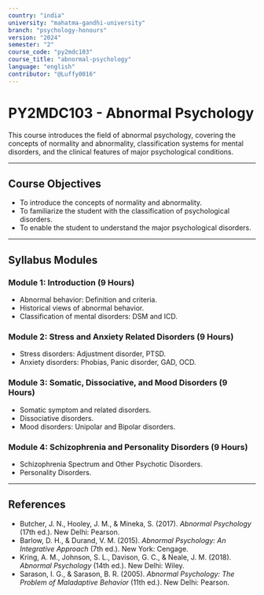 ```yaml
---
country: "india"
university: "mahatma-gandhi-university"
branch: "psychology-honours"
version: "2024"
semester: "2"
course_code: "py2mdc103"
course_title: "abnormal-psychology"
language: "english"
contributor: "@Luffy0016"
---
```

# PY2MDC103 - Abnormal Psychology

This course introduces the field of abnormal psychology, covering the concepts of normality and abnormality, classification systems for mental disorders, and the clinical features of major psychological conditions.

---
## Course Objectives

* To introduce the concepts of normality and abnormality.
* To familiarize the student with the classification of psychological disorders.
* To enable the student to understand the major psychological disorders.

---
## Syllabus Modules

### Module 1: Introduction (9 Hours)
* Abnormal behavior: Definition and criteria.
* Historical views of abnormal behavior.
* Classification of mental disorders: DSM and ICD.

### Module 2: Stress and Anxiety Related Disorders (9 Hours)
* Stress disorders: Adjustment disorder, PTSD.
* Anxiety disorders: Phobias, Panic disorder, GAD, OCD.

### Module 3: Somatic, Dissociative, and Mood Disorders (9 Hours)
* Somatic symptom and related disorders.
* Dissociative disorders.
* Mood disorders: Unipolar and Bipolar disorders.

### Module 4: Schizophrenia and Personality Disorders (9 Hours)
* Schizophrenia Spectrum and Other Psychotic Disorders.
* Personality Disorders.

---
## References
* Butcher, J. N., Hooley, J. M., & Mineka, S. (2017). *Abnormal Psychology* (17th ed.). New Delhi: Pearson.
* Barlow, D. H., & Durand, V. M. (2015). *Abnormal Psychology: An Integrative Approach* (7th ed.). New York: Cengage.
* Kring, A. M., Johnson, S. L., Davison, G. C., & Neale, J. M. (2018). *Abnormal Psychology* (14th ed.). New Delhi: Wiley.
* Sarason, I. G., & Sarason, B. R. (2005). *Abnormal Psychology: The Problem of Maladaptive Behavior* (11th ed.). New Delhi: Pearson.